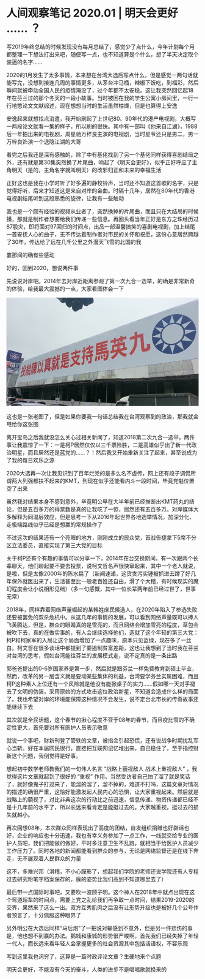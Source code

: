 # 人间观察笔记 2020.01 | 明天会更好 …… ？  
  
写2019年终总结的时候发现没有每月总结了，感觉少了点什么，今年计划每个月都整理一下想法打出来吧，随便写一点，也不知道算是个什么，想了半天决定取个装逼的名字……  
  
2020的1月发生了太多事情，本来想在台湾大选后写点什么，但是感觉一两句话就能写完，没想到接连几周的事情更多，从茅台冲马桶，辣椒下饭吃，到福彩，然后瞬间就被牵动全国人民的疫情淹没了，过个年都不太安稳。这让我突然回忆起18年在芬兰过的那个冬天的一段小故事。当时被困在我的学生公寓小房间里，一行一行地憋论文文献综述，现在想想当时的生活虽然枯燥，但是也算得上安逸  
  
安逸起来就想找点消遣，我开始刷起了上世纪80、90年代的港产电视剧，大概写一两段论文就看一集的样子，所以刷的很快。其中有一部叫《他来自江湖》，1988后一年拍出来的电视剧，周星驰万梓良主演的电视剧，当时星爷还只是男二，男一万梓良饰演一个退隐江湖的大哥  
  
看完之后我还是深有感触的，除了中有基佬找到了另一个基佬同样获得喜剧结局之外，还有就是第30集突然换了片尾曲，响起了《明天会更好》，似乎正好呼应了主角明天（是的，主角名字就叫明天）的改邪归正和未来的幸福生活  
  
正好这也是我在小学时听了好多遍的静校铃声，当时还不知道这首歌的名字，只是觉得好听，后来才知道这是来自对岸的金曲。时隔十几年，居然在80年代的香港电视剧结尾听到这段熟悉的旋律，让我有一些触动  
  
我也是一个颇有经验的视频从业者了，突然换掉的片尾曲，而且只在大结局的时候播，那就是制作者想要给我们传递一些信息。再回头看当年正好是东方之珠经历过87股灾，即将面对97回归的时间点，出品一部温馨搞笑的喜剧电视剧，加上结尾一首安抚人心的曲子，无不传达着制作者对市民的关怀和祝愿，这份心意居然跨越了30年，传达给了远在几千公里之外漫天飞雪的北国的我  
  
霎那间的确有些感动  
  
好的，回到2020，想说两件事  
  
先说说对岸吧。2014年去对岸近距离参观了第一次九合一选举，的确是非常新奇的体验，给我最大震撼的一点，大家看图体会一下  
  
![陈以真2014](https://github.com/illuminatorSlab/annual-mumble/blob/master/2020/img/01_taiwan.jpg)  
  
这也是一张老图了，但是如果你要我一句话总结我在台湾观察到的政治，那我就会甩给你这张图  
  
离开宝岛之后我就没怎么关心过相关新闻了，知道2018第二次九合一选举，两件事让我震惊了一下：一是柯P居然仅仅以三千票险胜，二是高雄似乎出了新一代政治明星，而且居然还是蓝党的……？！然后我又开始重新关注了起来，甚至说成为了我的每日欢乐之源  
  
2020大选再一次让我见识到了百年烂党的是多么名不虚传，网上还有段子调侃所谓两大列强都扶不起来的KMT，到现在似乎还能看内斗一段时间，毕竟党魁位置空了出来  
  
虽然我对结果本身不感到意外，毕竟明公早在大半年前已经推断出KMT药丸的结论，但是五百多万的得票数是真的让我吃了一惊，居然还有五百多万。对岸媒体大多解释为同温层效应，但是思考一下从2016年起世界各地选举情况，加深分化、走极端路线似乎已经是想赢的常规操作了  
  
不过这次的结果还有一个亮眼的地方，刚刚成立的民众党，首战告捷拿下5席不分区立法委员，直接实现了第三大党的目标  
  
关于柯P还有个有趣的事情可以分享一下，2014年在台交换期间，有一次跟两个长辈聊天，他们聊起要不要去投票，说柯文哲名声很快窜起来，其中一个老人就说，是啦，但是太像2000年的陈水扁了（新闻速递，这货贪污实锤被抓进去蹲了好几年保外就医出来了，生活甚至比一般老百姓还自由，滑了个大稽，有时候现实的魔幻程度会让小说相形见绌）（多一句感慨，其中一位长辈两年前已经过世了，世事无常）  
  
2018年，同样靠着网络声量崛起的某韩姓庶民候选人，在2020年陷入了参选失败还要被罢免的双杀危机中。从这几年的事情的发展，可以看到网络声量既可以捧人飞黄腾达，但是，群众的眼睛真的是雪亮的，而且网络会增加雪亮的程度，草包会被吹下去，真的在做实事的，有人会继续选择他们，造就了这个年轻的第三大党：柯P和柯家军的入局让这个局面增加了一点趣味，原本只见蓝绿，现在多了一丝白。柯文哲在很多谈话中都提到了要遏制贫富差距，这也让我想到了当时我在芬兰对台湾的思考，假如台湾能往芬兰的发展模式走，说不定真的是一条出路  
  
郭爸爸提出的0-6岁国家养是第一步，然后就是跟芬兰一样免费教育到硕士毕业，然而，改革的另一层含义就是要动某些集体的利益，台湾要学芬兰实属困难，而且柯P这种素人上位还有一个风险就是他没有能掀桌子的实力……假如哪一天对手褪去了文明的伪装，采用原始的方式攻击这位政治新星，不知道会造成什么样的局面了。我也希望对岸的环境能保障这种情况不会发生，说不定台北市长的传奇故事还能继续下去  
  
  
  
其次就是全民话题，这个春节的揪心程度不亚于08年的春节，而且疫比雪的不确定性更大，首先要对所有医护人员表示敬意  
  
就说一个事吧，财新刊登了管轶的文章，被指会引起恐慌，还有说战争时期扰乱军心当斩。好在本届网民很行，直接把互联网记忆堆出来，自己稳住了，至于指控财新这个问题，我倒觉得是好事。  
  
想起初中数学老师教我们的一句伟人名言 “战略上藐视敌人 战术上重视敌人” ，我觉得这片文章就起到了很好的 “重视” 作用。当然受访者自己怕了溜了就是笑话了，就好像鬼子打过来了，能溜的溜了，溜不掉的，难道不打吗，这篇文章对情况的描述的确很严重，这恰好能激发起人民内心的恐惧，让大家重视起来。然后就是战略上的藐视了，对比非典这次的行动比之前迅速，信息传递、物资传递都已经不是十几年前的水平了，所以长远来看肯定是能挺过去的。大家越重视，挺过去的损失就越小。  
  
再次回想08年，本次群众同样表现出了高度的团结，自发组织捐赠也好辟谣也好，企业的响应也十分迅速，我也有幸义务参加了一点工作，一线就交给专业的医护人员吧，我们把能做的做好，平时多注意卫生不乱跑，就相当于给医护人员减少工作压力了。同时各地的新闻都能看到群众的参与，无论是网络监督还是在线下奔走，无不展现着人民群众的力量  
  
这不，多难兴邦（滑稽，不小心膜影了，想起我们学院的老师还说学院还有人专程过去研究粉笔字档案保存的，膜的姿势比我们高到不知道哪里去了）  
  
最后带一点国际时事吧，又要吹一波顾子明。这个神人在2018年中就点出现在这个弯道超车的时间点，需要上党之乱给我们再争取一点时间，结果2019-2020的交界，果然来了这么一出。双方互秀肌肉之后没有让形势升级也是被好几个公号作者预言了，十分佩服这种眼界了  
  
另外明公在大选后同样“马后炮”了一把说对输感到不意外，但是另一件悲伤的事是，他也想不到赢的办法。鹅城和康城的形势很严峻啊，首先我们已经失掉了年轻一代人，而长远来看年轻人会掌握更多的社会资源其中包括话语权，不容乐观  
  
写到这里我也词穷了，这算是一篇时政评论文章？生硬地来个点题  
  
明天会更好，不能没有今天的奋斗，人类的进步不是唱唱歌就换来的